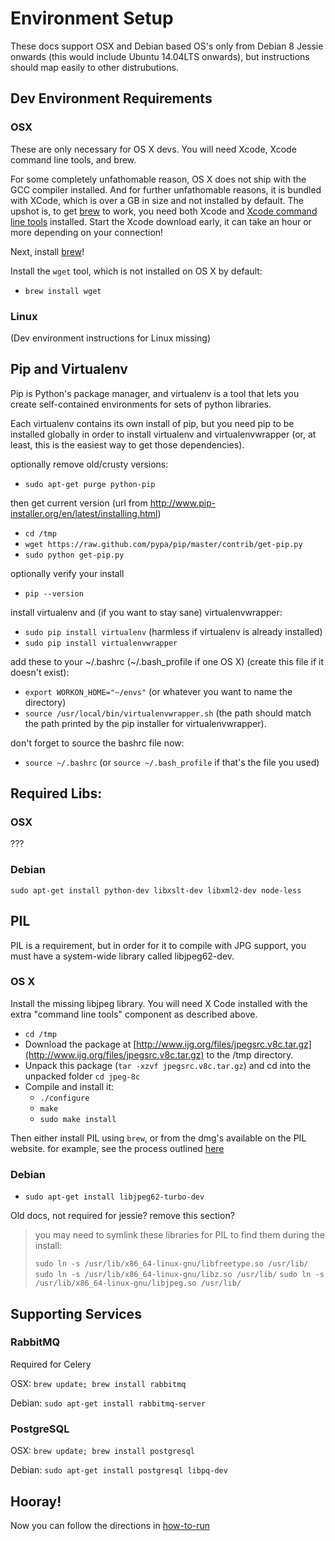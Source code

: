 
# Environment Setup

These docs support OSX and Debian based OS's only from Debian 8 Jessie onwards (this would include Ubuntu 14.04LTS onwards), but instructions should map easily to other distrubutions.

## Dev Environment Requirements

### OSX

These are only necessary for OS X devs. You will need Xcode, Xcode command line
tools, and brew.

For some completely unfathomable reason, OS X does not ship with the GCC
compiler installed. And for further unfathomable reasons, it is bundled with
XCode, which is over a GB in size and not installed by default. The upshot is,
to get [brew](http://mxcl.github.io/homebrew/) to work, you need both Xcode and
[Xcode command line
tools](http://stackoverflow.com/questions/9329243/xcode-4-4-command-line-tools)
installed. Start the Xcode download early, it can take an hour or more
depending on your connection!

Next, install [brew](http://mxcl.github.io/homebrew/)!

Install the `wget` tool, which is not installed on OS X by default: 

- `brew install wget`

### Linux

(Dev environment instructions for Linux missing)

## Pip and Virtualenv

Pip is Python's package manager, and virtualenv is a tool that lets you create
self-contained environments for sets of python libraries. 

Each virtualenv contains its own install of pip, but you need pip to be
installed globally in order to install virtualenv and virtualenvwrapper (or, at
least, this is the easiest way to get those dependencies). 

optionally remove old/crusty versions:
- `sudo apt-get purge python-pip`

then get current version (url from http://www.pip-installer.org/en/latest/installing.html)
- `cd /tmp`
- `wget https://raw.github.com/pypa/pip/master/contrib/get-pip.py`
- `sudo python get-pip.py`

optionally verify your install
- `pip --version`

install virtualenv and (if you want to stay sane) virtualenvwrapper:
- `sudo pip install virtualenv` (harmless if virtualenv is already installed)
- `sudo pip install virtualenvwrapper`

add these to your ~/.bashrc (~/.bash_profile if one OS X) (create this file if it doesn't exist):
- `export WORKON_HOME="~/envs"` (or whatever you want to name the directory)
- `source /usr/local/bin/virtualenvwrapper.sh` (the path should match the path printed by the pip installer for virtualenvwrapper). 

don't forget to source the bashrc file now:
- `source ~/.bashrc` (or `source ~/.bash_profile` if that's the file you used)

## Required Libs:
### OSX
???
### Debian

`sudo apt-get install python-dev libxslt-dev libxml2-dev node-less`

## PIL
PIL is a requirement, but in order for it to compile with JPG support, you must have a system-wide library called libjpeg62-dev. 

### OS X

Install the missing libjpeg library. You will need X Code installed with the
extra "command line tools" component as described above. 

* `cd /tmp`
* Download the package at [http://www.ijg.org/files/jpegsrc.v8c.tar.gz](http://www.ijg.org/files/jpegsrc.v8c.tar.gz) to the /tmp directory. 
* Unpack this package (`tar -xzvf jpegsrc.v8c.tar.gz`) and cd into the unpacked folder `cd jpeg-8c`
* Compile and install it: 
	* `./configure`
	* `make`
	* `sudo make install`

Then either install PIL using `brew`, or from the dmg's available on the PIL website. for example, see the process outlined [here](http://stackoverflow.com/questions/9070074/how-to-install-pil-on-mac-os-x-10-7-2-lion)

### Debian

- `sudo apt-get install libjpeg62-turbo-dev`

Old docs, not required for jessie? remove this section?

> you may need to symlink these libraries for PIL to find them during the install:
>
> `sudo ln -s /usr/lib/x86_64-linux-gnu/libfreetype.so /usr/lib/`
> `sudo ln -s /usr/lib/x86_64-linux-gnu/libz.so /usr/lib/`
> `sudo ln -s /usr/lib/x86_64-linux-gnu/libjpeg.so /usr/lib/`

## Supporting Services

### RabbitMQ

Required for Celery

OSX: `brew update; brew install rabbitmq`

Debian: `sudo apt-get install rabbitmq-server`

### PostgreSQL

OSX: `brew update; brew install postgresql`

Debian: `sudo apt-get install postgresql libpq-dev`

## Hooray!

Now you can follow the directions in [how-to-run](how-to-run.md)
